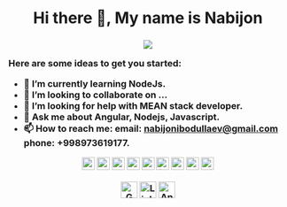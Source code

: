 <h1 align="center">
   Hi there 👋, My name is Nabijon
   <h3>

<p align="center"> 
   <a href="https://git.io/typing-svg"><img src="https://readme-typing-svg.herokuapp.com?font=Patua+One&color=FF6F61&size=35&width=445&height=70&lines=I+'m++Frontend+Developer;I+'+m++Web+Developer;I+'+m+MEAN+stack+Developer"></a>
</p>
      
Here are some ideas to get you started:

- 🌱 I’m currently learning NodeJs.
- 👯 I’m looking to collaborate on ...
- 🤔 I’m looking for help with MEAN stack developer.
- 💬 Ask me about Angular, Nodejs, Javascript.
- 📫 How to reach me: email: nabijonibodullaev@gmail.com phone: +998973619177.

<p align="center">
    <a href="#"><img alt="HTML" height="23" src="https://img.shields.io/badge/Html-00979D?logo=html&logoColor=orange"></a>
    <a href="#"><img alt="css" height="23" src="https://img.shields.io/badge/-Css-E8E8E8?logo=css&logoColor=black"></a>
    <a href="#"><img alt="Bootstrap" height="23" src="https://img.shields.io/badge/Bootstrap-7952B3.svg?logo=bootstrap&logoColor=blue"></a>
    <a href="#"><img alt="sass" height="23" src="https://img.shields.io/badge/Sass-20232e.svg?logo=sass&logoColor=orange"></a>
    <a href="#"><img alt="less" height="23" src="https://img.shields.io/badge/Less-404d59.svg?logo=less&logoColor=orange"></a>
    <a href="#"><img alt="javascript" height="23" src="https://img.shields.io/badge/Javascript-02569B.svg?logo=javascript&logoColor=yellow"></a>
    <a href="#"> <img alt="TypeScript" height="23" src="https://img.shields.io/badge/TypeScript-007ACC.svg?logo=typescript&logoColor=white"></a>     
    <a href="#"><img alt="Angular" height="23" src="https://img.shields.io/badge/Angular-D00000.svg?logo=angular&logoColor=black"></a>
    <a href="#"><img alt="Git" height="23" src="https://img.shields.io/badge/Git-D00000.svg?logo=git&logoColor=white"></a>
   
</p>
       <p align="center">
  <a href="mailto:nabijonibodullaev@gmail.com"><img alt="Gmail" height="30" src="https://img.shields.io/badge/-Gmail-c14438?style=flat&logo=Gmail&logoColor=white"></a>
    <a href="https://www.linkedin.com/in/nabijon-ibodullayev"> <img alt="Linkedin" height="30" src="https://img.shields.io/badge/-Linkedin-0072b1?style=flat&logo=Linkedin&logoColor=white"></a>     
    <a href="https://t.me/Nabijon_Ibodullayev"><img alt="Angular" height="30" src="https://img.shields.io/badge/-Telegram-0088CC?style=flat&logo=Telegram&logoColor=white"></a>
  </p>
      
   
